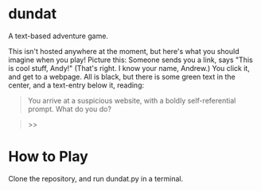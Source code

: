 # dundat
A text-based adventure game.

This isn't hosted anywhere at the moment, but here's what you should imagine when you play! Picture this:
Someone sends you a link, says "This is cool stuff, Andy!" (That's right. I know your name, Andrew.)
You click it, and get to a webpage. All is black, but there is some green text in the center, and a text-entry below it, reading:

>You arrive at a suspicious website, with a boldly self-referential prompt. What do you do?

>&gt;&gt;

# How to Play
Clone the repository, and run dundat.py in a terminal.
